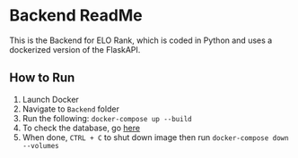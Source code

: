 # Backend ReadMe

This is the Backend for ELO Rank, which is coded in Python and uses a dockerized
version of the FlaskAPI.

## How to Run
1. Launch Docker
2. Navigate to `Backend` folder
3. Run the following: `docker-compose up --build`
4. To check the database, go [here](https://rustrank-92-default-rtdb.firebaseio.com/ "Database")
5. When done, `CTRL + C` to shut down image then run `docker-compose down --volumes`

